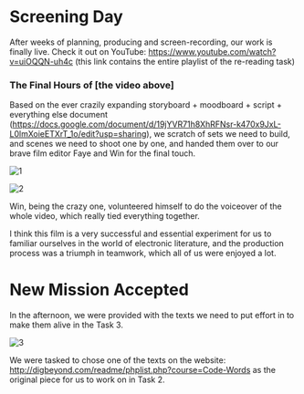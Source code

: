 # Screening Day

After weeks of planning, producing and screen-recording, our work is finally live. Check it out on YouTube:
https://www.youtube.com/watch?v=uiOQQN-uh4c (this link contains the entire playlist of the re-reading task)

### The Final Hours of [the video above]

Based on the ever crazily expanding storyboard + moodboard + script + everything else document (https://docs.google.com/document/d/19jYVR71h8XhRFNsr-k470x9JxL-L0lmXoieETXrT_1o/edit?usp=sharing), we scratch of sets we need to build, and scenes we need to shoot one by one, and handed them over to our brave film editor Faye and Win for the final touch. 

![1](/Users/yutang/Documents/GitHub/MakeCode/Week_05/Images/1.png)

![2](/Users/yutang/Documents/GitHub/MakeCode/Week_05/Images/2.png)

Win, being the crazy one, volunteered himself to do the voiceover of the whole video, which really tied everything together.

I think this film is a very successful and essential experiment for us to familiar ourselves in the world of electronic literature, and the production process was a triumph in teamwork, which all of us were enjoyed a lot.



# New Mission Accepted

In the afternoon, we were provided with the texts we need to put effort in to make them alive in the Task 3. 

![3](/Users/yutang/Documents/GitHub/MakeCode/Week_05/Images/3.png)

We were tasked to chose one of the texts on the website: http://digbeyond.com/readme/phplist.php?course=Code-Words as the original piece for us to work on in Task 2. 